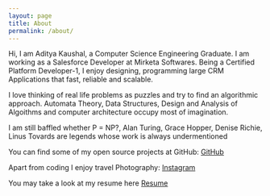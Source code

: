 ```yaml
---
layout: page
title: About
permalink: /about/
---
```


Hi, I am Aditya Kaushal, a Computer Science Engineering Graduate. I am working as a Salesforce Developer at Mirketa Softwares. Being a Certified Platform Developer-1, I enjoy designing, programming large CRM Applications that fast, reliable and scalable. 

I love thinking of real life problems as puzzles and try to find an algorithmic approach. Automata Theory, Data Structures, Design and Analysis of Algoithms and computer architecture occupy most of imagination. 

I am still baffled whether P = NP?, Alan Turing, Grace Hopper, Denise Richie, Linus Tovards are legends whose work is always undermentioned

You can find some of my open source projects at GitHub:
[GitHub](https://github.com/adityakaushal5nov)

Apart from coding I enjoy travel Photography:
[Instagram](i_was_here_and_i_saw_it)

You may take a look at my resume here
[Resume]()